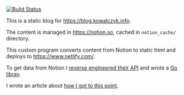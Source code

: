 [![Build Status](https://travis-ci.org/kjk/blog.svg?branch=master)](https://travis-ci.org/kjk/blog)

This is a static blog for https://blog.kowalczyk.info.

The content is managed in https://notion.so, cached in `notion_cache/` directory.

This custom program converts content from Notion to static html and deploys to https://www.netlify.com/.

To get data from Notion I [reverse engineered their API](https://blog.kowalczyk.info/article/88aee8f43620471aa9dbcad28368174c/how-i-reverse-engineered-notion-api.html) and wrote a [Go libray](https://github.com/kjk/notionapi).

I wrote an article about [how I got to this point](https://blog.kowalczyk.info/article/a8cf04d756ec4963905960822b004440/powering-a-blog-with-notion-and-netlify.html).
